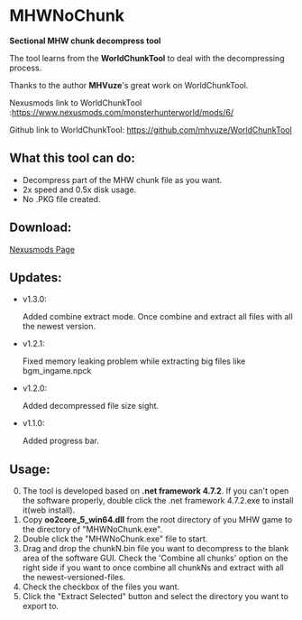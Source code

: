 # MHWNoChunk
__Sectional MHW chunk decompress tool__

The tool learns from the __WorldChunkTool__ to deal with the decompressing process.

Thanks to the author __MHVuze__'s great work on WorldChunkTool.

Nexusmods link to WorldChunkTool :https://www.nexusmods.com/monsterhunterworld/mods/6/

Github link to WorldChunkTool: https://github.com/mhvuze/WorldChunkTool

## What this tool can do:
* Decompress part of the MHW chunk file as you want. 
* 2x speed and 0.5x disk usage.
* No .PKG file created.

## Download:
[Nexusmods Page](https://www.nexusmods.com/monsterhunterworld/mods/411)

## Updates:
* v1.3.0:

    Added combine extract mode. Once combine and extract all files with all the newest version.
* v1.2.1:

    Fixed memory leaking problem while extracting big files like bgm_ingame.npck
* v1.2.0:

    Added decompressed file size sight.
* v1.1.0:

    Added progress bar.﻿

## Usage:
0. The tool is developed based on __.net framework 4.7.2__. If you can't open the software properly, double click the .net framework 4.7.2.exe to install it(web install).
1. Copy __oo2core_5_win64.dll__ from the root directory of you MHW game to the directory of "MHWNoChunk.exe".
2. Double click the "MHWNoChunk.exe" file to start.
3. Drag and drop the chunkN.bin file you want to decompress to the blank area of the software GUI. Check the 'Combine all chunks' option on the right side if you want to once combine all chunkNs and extract with all the newest-versioned-files. 
4. Check the checkbox of the files you want.
5. Click the "Extract Selected" button and select the directory you want to export to.
